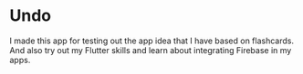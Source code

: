 # Undo

I made this app for testing out the app idea that I have based on flashcards. And also try out my Flutter skills and learn about integrating Firebase in my apps.
